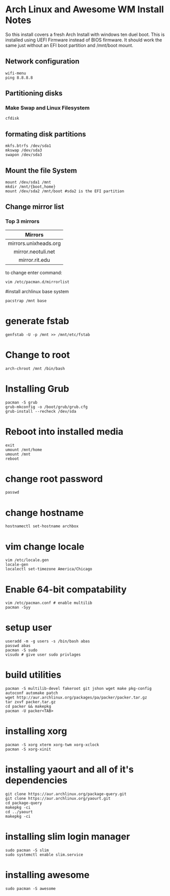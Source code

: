 Arch Linux and Awesome WM Install Notes
===================
So this install covers a fresh Arch Install with 
windows ten duel boot. This is installed using UEFI 
Firmware instead of BIOS firmware. It should work
the same just without an EFI boot partition and 
/mnt/boot mount. 

## Network configuration
```{r, engine='bash', count_lines}
wifi-menu
ping 8.8.8.8
```

## Partitioning disks
### Make Swap and Linux Filesystem
```{r, engine='bash', count_lines}
cfdisk
```

## formating disk partitions
```{r, engine='bash', count_lines}
mkfs.btrfs /dev/sda1
mkswap /dev/sda3
swapon /dev/sda3
```

## Mount the file System
```{r, engine='bash', count_lines}
mount /dev/sda1 /mnt
mkdir /mnt/{boot,home}
mount /dev/sda2 /mnt/boot #sda2 is the EFI partition
```

## Change mirror list

### Top 3 mirrors
| Mirrors               |
| :--------------------:|
| mirrors.unixheads.org |
| mirror.neotuli.net    |
| mirror.rit.edu        |

to change enter command:
```{r, engine='bash', count_lines}
vim /etc/pacman.d/mirrorlist
```

#install archlinux base system
```{r, engine='bash', count_lines}
pacstrap /mnt base
```

# generate fstab
```{r, engine='bash', count_lines}
genfstab -U -p /mnt >> /mnt/etc/fstab
```

# Change to root
```{r, engine='bash', count_lines}
arch-chroot /mnt /bin/bash
```

# Installing Grub
```{r, engine='bash', count_lines}
pacman -S grub
grub-mkconfig -o /boot/grub/grub.cfg
grub-install --recheck /dev/sda
```

# Reboot into installed media
```{r, engine='bash', count_lines}
exit
umount /mnt/home
umount /mnt
reboot
```

# change root password
```{r, engine='bash', count_lines}
passwd
```

# change hostname
```{r, engine='bash', count_lines}
hostnamectl set-hostname archbox
```

# vim change locale
```{r, engine='bash', count_lines}
vim /etc/locale.gen
locale-gen
localectl set-timezone America/Chicago
```

# Enable 64-bit compatability
```{r, engine='bash', count_lines}
vim /etc/pacman.conf # enable multilib
pacman -Syy
```

# setup user
```{r, engine='bash', count_lines}
useradd -m -g users -s /bin/bash abas
passwd abas
pacman -S sudo
visudo # give user sudo privlages
```

# build utilities
```{r, engine='bash', count_lines}
pacman -S multilib-devel fakeroot git jshon wget make pkg-config autoconf automake patch
wget http://aur.archlinux.org/packages/pa/packer/packer.tar.gz
tar zxvf packer.tar.gz
cd packer && makepkg
pacman -U packer<TAB>
```

# installing xorg
```{r, engine='bash', count_lines}
pacman -S xorg xterm xorg-twm xorg-xclock
pacman -S xorg-xinit
```

# installing yaourt and all of it's dependencies
```{r, engine='bash', count_lines}
git clone https://aur.archlinux.org/package-query.git
git clone https://aur.archlinux.org/yaourt.git
cd package-query
makepkg -ci
cd ../yaourt
makepkg -ci
```

# installing slim login manager
```{r, engine='bash', count_lines}
sudo pacman -S slim
sudo systemctl enable slim.service
```

# installing awesome
```{r, engine='bash', count_lines}
sudo pacman -S awesome
```
